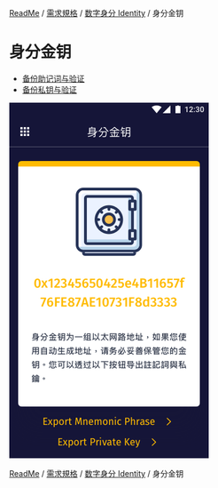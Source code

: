 [ReadMe](../README.md) / [需求規格](../requirements.md) / [数字身分 Identity](identity.md) / 身分金钥

# 身分金钥

* [备份助记词与验证](phrase.md)
* [备份私钥与验证](private-key.md)

![身分金鑰](../assets/screen-id-recovery-key.png)

[ReadMe](../README.md) / [需求規格](../requirements.md) / [数字身分 Identity](identity.md) / 身分金钥